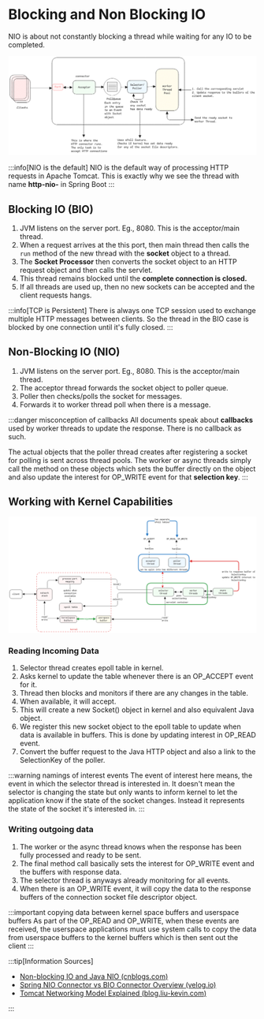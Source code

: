 # Blocking and Non Blocking IO

NIO is about not constantly blocking a thread while waiting for any IO to be completed.

![nio-message-processing](../../../static/img/nio.excalidraw.png)

:::info[NIO is the default]
NIO is the default way of processing HTTP requests in Apache Tomcat.
This is exactly why we see the thread with name **http-nio-** in Spring Boot
:::

## Blocking IO (BIO)

1. JVM listens on the server port. Eg., 8080. This is the acceptor/main thread.
2. When a request arrives at the this port,
   then main thread then calls the `run` method of the new thread with the **socket** object to a thread.
3. The **Socket Processor** then converts the socket object to an HTTP request object and then calls the servlet.
4. This thread remains blocked until the **complete connection is closed.**
5. If all threads are used up, then no new sockets can be accepted and the client requests hangs.

:::info[TCP is Persistent]
There is always one TCP session used to exchange multiple HTTP messages between clients.
So the thread in the BIO case is blocked by one connection until it's fully closed.
:::

## Non-Blocking IO (NIO)

1. JVM listens on the server port. Eg., 8080. This is the acceptor/main thread.
2. The acceptor thread forwards the socket object to poller queue.
3. Poller then checks/polls the socket for messages.
4. Forwards it to worker thread poll when there is a message.

:::danger misconception of callbacks
All documents speak about **callbacks** used by worker threads to update the response.
There is no callback as such.

The actual objects that the poller thread creates after registering a socket for polling is sent across thread pools.
The worker or async threads simply call the method on these objects which sets the buffer directly on the object
and also update the interest for OP_WRITE event for that **selection key**.
:::

## Working with Kernel Capabilities

![nio-low-level-details](../../../static/img/selector-epoll-java.excalidraw.png)

### Reading Incoming Data

1. Selector thread creates epoll table in kernel.
2. Asks kernel to update the table whenever there is an OP_ACCEPT event for it.
3. Thread then blocks and monitors if there are any changes in the table.
4. When available, it will accept.
5. This will create a new Socket() object in kernel and also equivalent Java object.
6. We register this new socket object to the epoll table to update when data is available in buffers.
   This is done by updating interest in OP_READ event.
7. Convert the buffer request to the Java HTTP object and also a link to the SelectionKey of the poller.

:::warning namings of interest events
The event of interest here means,
the event in which the selector thread is interested in.
It doesn't mean the selector is changing the state but
only wants to inform kernel to let the application know if the state of the socket changes.
Instead it represents the state of the socket it's interested in.
:::

### Writing outgoing data

1. The worker or the async thread knows when the response has been fully processed and ready to be sent.
2. The final method call basically sets the interest for OP_WRITE event and the buffers with response data.
3. The selector thread is anyways already monitoring for all events.
4. When there is an OP_WRITE event, 
it will copy the data to the response buffers of the connection socket file descriptor object.

:::important copying data between kernel space buffers and userspace buffers
As part of the OP_READ and OP_WRITE,
when these events are received, the userspace applications must use system calls to copy the data from userspace buffers
to the kernel buffers which is then sent out the client
:::

:::tip[Information Sources]

- [Non-blocking IO and Java NIO (cnblogs.com)](https://www.cnblogs.com/kukuxjx/p/18013373)
- [Spring NIO Connector vs BIO Connector Overview (velog.io)](https://velog.io/@hyunjong96/Spring-NIO-Connector-BIO-Connector)
- [Tomcat Networking Model Explained (blog.liu-kevin.com)](https://blog.liu-kevin.com/2022/07/26/tomcatwang-luo-mo-xing/)

:::
